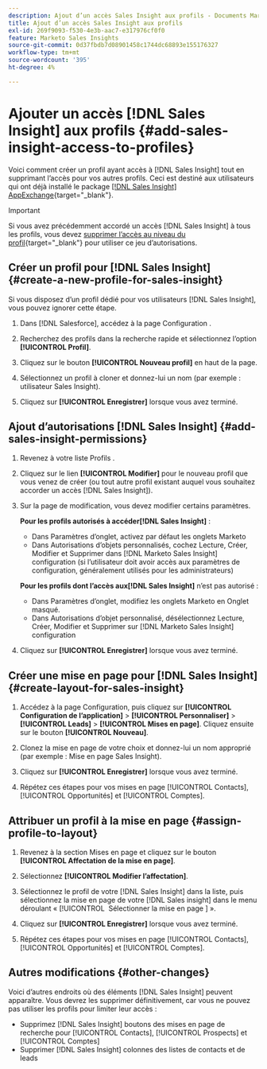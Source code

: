 ```yaml
---
description: Ajout d’un accès Sales Insight aux profils - Documents Marketo - Documentation du produit
title: Ajout d’un accès Sales Insight aux profils
exl-id: 269f9093-f530-4e3b-aac7-e317976cf0f0
feature: Marketo Sales Insights
source-git-commit: 0d37fbdb7d08901458c1744dc68893e155176327
workflow-type: tm+mt
source-wordcount: '395'
ht-degree: 4%

---
```


# Ajouter un accès [!DNL Sales Insight] aux profils {#add-sales-insight-access-to-profiles}

Voici comment créer un profil ayant accès à [!DNL Sales Insight] tout en supprimant l’accès pour vos autres profils. Ceci est destiné aux utilisateurs qui ont déjà installé le package [[!DNL Sales Insight] AppExchange](/help/marketo/product-docs/marketo-sales-insight/msi-for-salesforce/installation/install-marketo-sales-insight-package-in-salesforce-appexchange.md){target="_blank"}.

>[!IMPORTANT]
>
>Si vous avez précédemment accordé un accès [!DNL Sales Insight] à tous les profils, vous devez [supprimer l’accès au niveau du profil](/help/marketo/product-docs/marketo-sales-insight/msi-for-salesforce/configuration/remove-sales-insight-access.md){target="_blank"} pour utiliser ce jeu d’autorisations.

## Créer un profil pour [!DNL Sales Insight] {#create-a-new-profile-for-sales-insight}

Si vous disposez d’un profil dédié pour vos utilisateurs [!DNL Sales Insight], vous pouvez ignorer cette étape.

1. Dans [!DNL Salesforce], accédez à la page Configuration .

1. Recherchez des profils dans la recherche rapide et sélectionnez l’option **[!UICONTROL Profil]**.

1. Cliquez sur le bouton **[!UICONTROL Nouveau profil]** en haut de la page.

1. Sélectionnez un profil à cloner et donnez-lui un nom (par exemple : utilisateur Sales Insight).

1. Cliquez sur **[!UICONTROL Enregistrer]** lorsque vous avez terminé.

## Ajout d’autorisations [!DNL Sales Insight] {#add-sales-insight-permissions}

1. Revenez à votre liste Profils .

1. Cliquez sur le lien **[!UICONTROL Modifier]** pour le nouveau profil que vous venez de créer (ou tout autre profil existant auquel vous souhaitez accorder un accès [!DNL Sales Insight]).

1. Sur la page de modification, vous devez modifier certains paramètres.

   **Pour les profils autorisés à accéder[!DNL Sales Insight]** :

   * Dans Paramètres d’onglet, activez par défaut les onglets Marketo
   * Dans Autorisations d’objets personnalisés, cochez Lecture, Créer, Modifier et Supprimer dans [!DNL Marketo Sales Insight] configuration (si l’utilisateur doit avoir accès aux paramètres de configuration, généralement utilisés pour les administrateurs)

   **Pour les profils dont l’accès aux[!DNL Sales Insight]** n’est pas autorisé :

   * Dans Paramètres d’onglet, modifiez les onglets Marketo en Onglet masqué.
   * Dans Autorisations d’objet personnalisé, désélectionnez Lecture, Créer, Modifier et Supprimer sur [!DNL Marketo Sales Insight] configuration

1. Cliquez sur **[!UICONTROL Enregistrer]** lorsque vous avez terminé.

## Créer une mise en page pour [!DNL Sales Insight] {#create-layout-for-sales-insight}

1. Accédez à la page Configuration, puis cliquez sur **[!UICONTROL Configuration de l’application]** > **[!UICONTROL Personnaliser]** > **[!UICONTROL Leads]** > **[!UICONTROL Mises en page]**. Cliquez ensuite sur le bouton **[!UICONTROL Nouveau]**.

1. Clonez la mise en page de votre choix et donnez-lui un nom approprié (par exemple : Mise en page Sales Insight).

1. Cliquez sur **[!UICONTROL Enregistrer]** lorsque vous avez terminé.

1. Répétez ces étapes pour vos mises en page [!UICONTROL Contacts], [!UICONTROL Opportunités] et [!UICONTROL Comptes].

## Attribuer un profil à la mise en page {#assign-profile-to-layout}

1. Revenez à la section Mises en page et cliquez sur le bouton **[!UICONTROL Affectation de la mise en page]**.

1. Sélectionnez **[!UICONTROL Modifier l’affectation]**.

1. Sélectionnez le profil de votre [!DNL Sales Insight] dans la liste, puis sélectionnez la mise en page de votre [!DNL Sales insight] dans le menu déroulant « [!UICONTROL &#x200B; Sélectionner la mise en page &#x200B;] ».

1. Cliquez sur **[!UICONTROL Enregistrer]** lorsque vous avez terminé.

1. Répétez ces étapes pour vos mises en page [!UICONTROL Contacts], [!UICONTROL Opportunités] et [!UICONTROL Comptes].

## Autres modifications {#other-changes}

Voici d’autres endroits où des éléments [!DNL Sales Insight] peuvent apparaître. Vous devrez les supprimer définitivement, car vous ne pouvez pas utiliser les profils pour limiter leur accès :

* Supprimez [!DNL Sales Insight] boutons des mises en page de recherche pour [!UICONTROL Contacts], [!UICONTROL Prospects] et [!UICONTROL Comptes]
* Supprimer [!DNL Sales Insight] colonnes des listes de contacts et de leads
